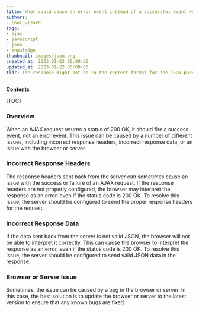 ```yaml
---
title: What could cause an error event instead of a successful event when an AJAX request returns a status code of 200 OK?
authors:
- cool_wizard
tags:
- ajax
- javascript
- json
- knowledge
thumbnail: images/json.png
created_at: 2023-01-22 00:00:00
updated_at: 2023-01-22 00:00:00
tldr: The response might not be in the correct format for the JSON parser to read.
---
```


**Contents**

[TOC]

### Overview 
When an AJAX request returns a status of 200 OK, it should fire a success event, not an error event. This issue can be caused by a number of different issues, including incorrect response headers, incorrect response data, or an issue with the browser or server. 

### Incorrect Response Headers
The response headers sent back from the server can sometimes cause an issue with the success or failure of an AJAX request. If the response headers are not properly configured, the browser may interpret the response as an error, even if the status code is 200 OK. To resolve this issue, the server should be configured to send the proper response headers for the request.

### Incorrect Response Data
If the data sent back from the server is not valid JSON, the browser will not be able to interpret it correctly. This can cause the browser to interpret the response as an error, even if the status code is 200 OK. To resolve this issue, the server should be configured to send valid JSON data in the response.

### Browser or Server Issue
Sometimes, the issue can be caused by a bug in the browser or server. In this case, the best solution is to update the browser or server to the latest version to ensure that any known bugs are fixed.
